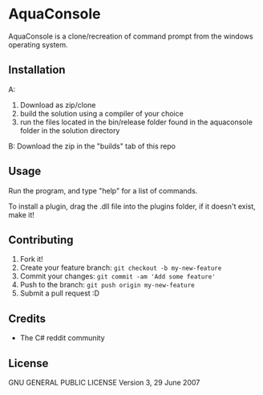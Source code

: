 # AquaConsole

AquaConsole is a clone/recreation of command prompt from the windows operating system.

## Installation

A:
1. Download as zip/clone
2. build the solution using a compiler of your choice
3. run the files located in the bin/release folder found in the aquaconsole folder in the solution directory

B:
Download the zip in the "builds" tab of this repo

## Usage

Run the program, and type "help" for a list of commands.

To install a plugin, drag the .dll file into the plugins folder,
if it doesn't exist, make it!


## Contributing

1. Fork it!
2. Create your feature branch: `git checkout -b my-new-feature`
3. Commit your changes: `git commit -am 'Add some feature'`
4. Push to the branch: `git push origin my-new-feature`
5. Submit a pull request :D



## Credits

- The C# reddit community

## License

 GNU GENERAL PUBLIC LICENSE
  Version 3, 29 June 2007

